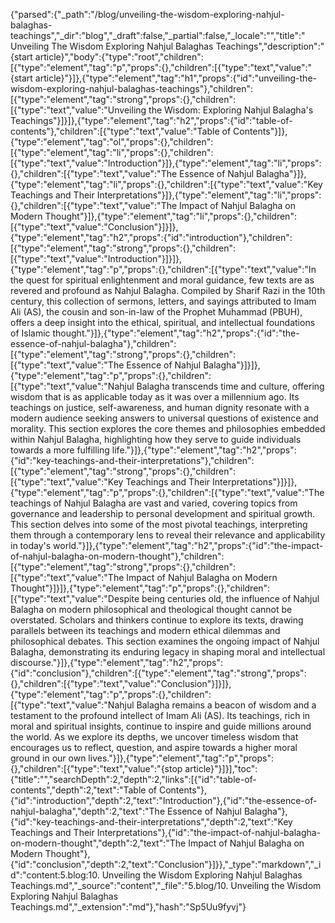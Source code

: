 {"parsed":{"_path":"/blog/unveiling-the-wisdom-exploring-nahjul-balaghas-teachings","_dir":"blog","_draft":false,"_partial":false,"_locale":"","title":" Unveiling The Wisdom Exploring Nahjul Balaghas Teachings","description":"{start article}","body":{"type":"root","children":[{"type":"element","tag":"p","props":{},"children":[{"type":"text","value":"{start article}"}]},{"type":"element","tag":"h1","props":{"id":"unveiling-the-wisdom-exploring-nahjul-balaghas-teachings"},"children":[{"type":"element","tag":"strong","props":{},"children":[{"type":"text","value":"Unveiling the Wisdom: Exploring Nahjul Balagha's Teachings"}]}]},{"type":"element","tag":"h2","props":{"id":"table-of-contents"},"children":[{"type":"text","value":"Table of Contents"}]},{"type":"element","tag":"ol","props":{},"children":[{"type":"element","tag":"li","props":{},"children":[{"type":"text","value":"Introduction"}]},{"type":"element","tag":"li","props":{},"children":[{"type":"text","value":"The Essence of Nahjul Balagha"}]},{"type":"element","tag":"li","props":{},"children":[{"type":"text","value":"Key Teachings and Their Interpretations"}]},{"type":"element","tag":"li","props":{},"children":[{"type":"text","value":"The Impact of Nahjul Balagha on Modern Thought"}]},{"type":"element","tag":"li","props":{},"children":[{"type":"text","value":"Conclusion"}]}]},{"type":"element","tag":"h2","props":{"id":"introduction"},"children":[{"type":"element","tag":"strong","props":{},"children":[{"type":"text","value":"Introduction"}]}]},{"type":"element","tag":"p","props":{},"children":[{"type":"text","value":"In the quest for spiritual enlightenment and moral guidance, few texts are as revered and profound as Nahjul Balagha. Compiled by Sharif Razi in the 10th century, this collection of sermons, letters, and sayings attributed to Imam Ali (AS), the cousin and son-in-law of the Prophet Muhammad (PBUH), offers a deep insight into the ethical, spiritual, and intellectual foundations of Islamic thought."}]},{"type":"element","tag":"h2","props":{"id":"the-essence-of-nahjul-balagha"},"children":[{"type":"element","tag":"strong","props":{},"children":[{"type":"text","value":"The Essence of Nahjul Balagha"}]}]},{"type":"element","tag":"p","props":{},"children":[{"type":"text","value":"Nahjul Balagha transcends time and culture, offering wisdom that is as applicable today as it was over a millennium ago. Its teachings on justice, self-awareness, and human dignity resonate with a modern audience seeking answers to universal questions of existence and morality. This section explores the core themes and philosophies embedded within Nahjul Balagha, highlighting how they serve to guide individuals towards a more fulfilling life."}]},{"type":"element","tag":"h2","props":{"id":"key-teachings-and-their-interpretations"},"children":[{"type":"element","tag":"strong","props":{},"children":[{"type":"text","value":"Key Teachings and Their Interpretations"}]}]},{"type":"element","tag":"p","props":{},"children":[{"type":"text","value":"The teachings of Nahjul Balagha are vast and varied, covering topics from governance and leadership to personal development and spiritual growth. This section delves into some of the most pivotal teachings, interpreting them through a contemporary lens to reveal their relevance and applicability in today's world."}]},{"type":"element","tag":"h2","props":{"id":"the-impact-of-nahjul-balagha-on-modern-thought"},"children":[{"type":"element","tag":"strong","props":{},"children":[{"type":"text","value":"The Impact of Nahjul Balagha on Modern Thought"}]}]},{"type":"element","tag":"p","props":{},"children":[{"type":"text","value":"Despite being centuries old, the influence of Nahjul Balagha on modern philosophical and theological thought cannot be overstated. Scholars and thinkers continue to explore its texts, drawing parallels between its teachings and modern ethical dilemmas and philosophical debates. This section examines the ongoing impact of Nahjul Balagha, demonstrating its enduring legacy in shaping moral and intellectual discourse."}]},{"type":"element","tag":"h2","props":{"id":"conclusion"},"children":[{"type":"element","tag":"strong","props":{},"children":[{"type":"text","value":"Conclusion"}]}]},{"type":"element","tag":"p","props":{},"children":[{"type":"text","value":"Nahjul Balagha remains a beacon of wisdom and a testament to the profound intellect of Imam Ali (AS). Its teachings, rich in moral and spiritual insights, continue to inspire and guide millions around the world. As we explore its depths, we uncover timeless wisdom that encourages us to reflect, question, and aspire towards a higher moral ground in our own lives."}]},{"type":"element","tag":"p","props":{},"children":[{"type":"text","value":"{stop article}"}]}],"toc":{"title":"","searchDepth":2,"depth":2,"links":[{"id":"table-of-contents","depth":2,"text":"Table of Contents"},{"id":"introduction","depth":2,"text":"Introduction"},{"id":"the-essence-of-nahjul-balagha","depth":2,"text":"The Essence of Nahjul Balagha"},{"id":"key-teachings-and-their-interpretations","depth":2,"text":"Key Teachings and Their Interpretations"},{"id":"the-impact-of-nahjul-balagha-on-modern-thought","depth":2,"text":"The Impact of Nahjul Balagha on Modern Thought"},{"id":"conclusion","depth":2,"text":"Conclusion"}]}},"_type":"markdown","_id":"content:5.blog:10. Unveiling the Wisdom Exploring Nahjul Balaghas Teachings.md","_source":"content","_file":"5.blog/10. Unveiling the Wisdom Exploring Nahjul Balaghas Teachings.md","_extension":"md"},"hash":"Sp5Uu9fyvj"}